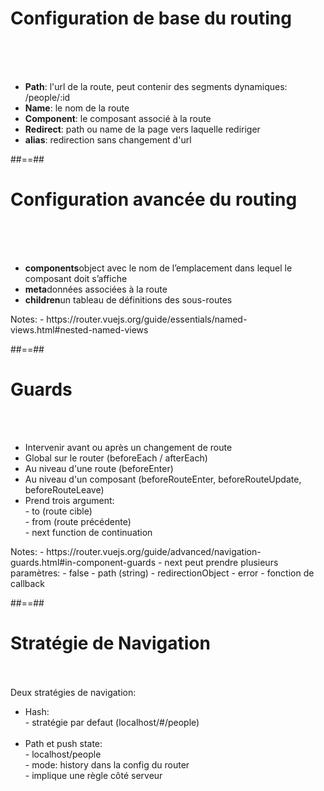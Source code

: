 <!-- .slide: class="sfeir-basic-slide" -->
# Configuration de base du routing
<br><br><br>
<ul>
    <li><strong>Path</strong>: l'url de la route, peut contenir des segments dynamiques: /people/:id</strong></li>
    <li><strong>Name</strong>: le nom de la route</li>
    <li><strong>Component</strong>: le composant associé à la route</li>
    <li><strong>Redirect</strong>: path ou name de la page vers laquelle rediriger</li>
    <li><strong>alias</strong>: redirection sans changement d'url</li>
</ul>

##==##

<!-- .slide: class="sfeir-basic-slide -->
# Configuration avancée du routing
<br><br><br>
<ul>
    <li><strong>components</strong>object avec le nom de l’emplacement dans lequel le composant doit s’affiche </li>
    <li><strong>meta</strong>données associées à la route</li>
    <li><strong>children</strong>un tableau de définitions des sous-routes</li>
</ul>
Notes:
 - https://router.vuejs.org/guide/essentials/named-views.html#nested-named-views

 ##==##

 <!-- .slide: class="sfeir-basic-slide -->
# Guards
<br><br>
<ul>
    <li>Intervenir avant ou après un changement de route</li>
    <li>Global sur le router (beforeEach / afterEach)</li>
    <li>Au niveau d'une route  (beforeEnter)</li>
    <li>Au niveau d'un composant (beforeRouteEnter, beforeRouteUpdate, beforeRouteLeave)</li>
    <li>Prend trois argument:<br>
        - to (route cible)<br>
        - from (route précédente)<br>
        - next function de continuation<br>
    </li>
</ul>
Notes: 
 - https://router.vuejs.org/guide/advanced/navigation-guards.html#in-component-guards
 - next peut prendre plusieurs paramètres: 
    - false
    - path (string)
    - redirectionObject
    - error
    - fonction de callback

##==##

<!-- .slide: class="sfeir-basic-slide" -->
# Stratégie de Navigation
<br><br>
<span>Deux stratégies de navigation:</span>
<ul>
    <li>Hash:<br>
        - stratégie par defaut (localhost/#/people)
    </li><br>
    <li>Path et push state:<br>
        - localhost/people<br>
        - mode: history dans la config du router<br>
        - implique une règle côté serveur<br>
    </li>
</ul>
